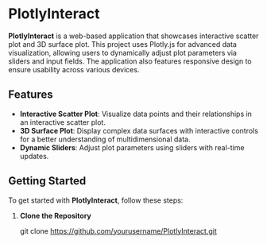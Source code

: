 # PlotlyInteract

**PlotlyInteract** is a web-based application that showcases interactive scatter plot and 3D surface plot. This project uses Plotly.js for advanced data visualization, allowing users to dynamically adjust plot parameters via sliders and input fields. The application also features responsive design to ensure usability across various devices.

## Features

- **Interactive Scatter Plot**: Visualize data points and their relationships in an interactive scatter plot.
- **3D Surface Plot**: Display complex data surfaces with interactive controls for a better understanding of multidimensional data.
- **Dynamic Sliders**: Adjust plot parameters using sliders with real-time updates.

## Getting Started

To get started with **PlotlyInteract**, follow these steps:

1. **Clone the Repository**

   git clone https://github.com/yourusername/PlotlyInteract.git
